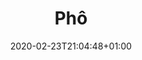 ---
layout: recipe
date: 2020-02-23T21:04:48+01:00
draft: false    
title:  "Phô" # The title of your awesome recipe
image:  ./pho-veggie.jpg # Name of image in recipe bundle
#imagecredit: https://placekitten.com/600/800 # URL to image source page, website, or creator
YouTubeID:  # The F2SYDXV1W1w part of https://www.youtube.com/watch?v=F2SYDXV1W1w
authorName: # Name of the recipe/article author
authorURL: # URL of their home website
sourceName: # Name of the source website
sourceURL: # Actual URL of the recipe itself
catégories: soupe # The type of meal or course your recipe is about. For example: "dinner", "entree", or "dessert".
tags:
  - veggie
  - soupe
  - automne
  - hiver
  - asiat
yield: 5 euros
prepTime: 10 min
cookTime: 20 min

ingredients:
- 6 champignons noirs séchés
- 1 oinon
- 1 baton de citronnelle
- 2 cm de gingembre frais (2 càc de gingembre moulu)
- 1 càs de graisse de canard
- Des feuilles de céleri
- 1/2 citron 
- 1 piment oiseau
- sel, poivre
- 2 oeufs
- 1 bouillon cube
- Sauce Kikkoman
- Vinaigre
- 5 branches de coriandre fraiche
- 20g de pousses de soja
- 100g de pates de riz
directions:
- Emincez finement l'oignon, le gingembre, et la citronnelle, les feuilles de céleri
- Coupez un peu les champignons séchez,
- Faites les infuser et gonfler dans 1 litre d'eau salée, et portez à ébulition, 
- Ajoutez le bouillon cube, la graisse de canard, quelques feuilles de coriandre et de céleri, et un peu de sauce kikkoman,
- Laissez bouillir une quinzaine de minutes. 
- Disposez dans les assiettes creuses, les pates de riz (non cuites), des feuilles de coriandre, un quartier de citron et les pousses de soja 
- Dans une autre casserole (plutôt grande), portez à ebullition 2L d'eau avec du vinaigre. 
- Une fois que l'eau bout, avec un fouet, faites un tourbillon au milieu de la casserole et cassez un oeuf. Laissez-le cuire 3 minutes. 
- En attendant, versez le bouillon du phô dans votre assiette, et une fois que votre oeuf est cuit, ajoutez-le. Salez et poivrez et ajoutez de la sauce kikkoman si nécessaire et pressez du citron, ou ajoutez un piment oiseau pour les plus courageux ! 
---